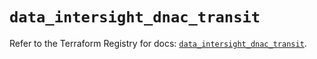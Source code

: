 # `data_intersight_dnac_transit`

Refer to the Terraform Registry for docs: [`data_intersight_dnac_transit`](https://registry.terraform.io/providers/ciscodevnet/intersight/1.0.71/docs/data-sources/dnac_transit).
